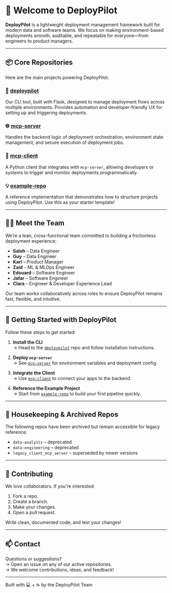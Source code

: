 # 🚀 Welcome to DeployPilot

**DeployPilot** is a lightweight deployment management framework built for modern data and software teams. We focus on making environment-based deployments smooth, auditable, and repeatable for everyone—from engineers to product managers.

---

## 📦 Core Repositories

Here are the main projects powering DeployPilot:

### 🔧 [deploypilot](https://github.com/deploypilotorg/deploypilot)
Our CLI tool, built with Flask, designed to manage deployment flows across multiple environments. Provides automation and developer-friendly UX for setting up and triggering deployments.

### 🌐 [mcp-server](https://github.com/deploypilotorg/mcp-server)
Handles the backend logic of deployment orchestration, environment state management, and secure execution of deployment jobs.

### 🧩 [mcp-client](https://github.com/deploypilotorg/mcp-client)
A Python client that integrates with `mcp-server`, allowing developers or systems to trigger and monitor deployments programmatically.

### 💡 [example-repo](https://github.com/deploypilotorg/example-repo)
A reference implementation that demonstrates how to structure projects using DeployPilot. Use this as your starter template!

---

## 🧑‍💻 Meet the Team

We’re a lean, cross-functional team committed to building a frictionless deployment experience:

- **Saleh** – Data Engineer  
- **Guy** – Data Engineer  
- **Karl** – Product Manager  
- **Zaid** – ML & MLOps Engineer  
- **Edouard** – Software Engineer  
- **Jafar** – Software Engineer  
- **Clara** – Engineer & Developer Experience Lead  

Our team works collaboratively across roles to ensure DeployPilot remains fast, flexible, and intuitive.

---

## 🚀 Getting Started with DeployPilot

Follow these steps to get started:

1. **Install the CLI**  
   → Head to the [`deploypilot`](https://github.com/deploypilotorg/deploypilot) repo and follow installation instructions.

2. **Deploy `mcp-server`**  
   → See [`mcp-server`](https://github.com/deploypilotorg/mcp-server) for environment variables and deployment config.

3. **Integrate the Client**  
   → Use [`mcp-client`](https://github.com/deploypilotorg/mcp-client) to connect your apps to the backend.

4. **Reference the Example Project**  
   → Start from [`example-repo`](https://github.com/deploypilotorg/example-repo) to build your first pipeline quickly.

---

## 🧹 Housekeeping & Archived Repos

The following repos have been archived but remain accessible for legacy reference:

- `data-analysts` – deprecated
- `data-engineering` – deprecated
- `legacy_client_mcp_server` – superseded by newer versions

---

## 🤝 Contributing

We love collaborators. If you're interested:

1. Fork a repo.
2. Create a branch.
3. Make your changes.
4. Open a pull request.

Write clean, documented code, and test your changes!

---

## 📫 Contact

Questions or suggestions?  
→ Open an issue on any of our active repositories.  
→ We welcome contributions, ideas, and feedback!

---

Built with 💻 + ☕ by the DeployPilot Team
